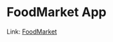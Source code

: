 <h1>FoodMarket App</h1>
<p>Link: <a href="https://dima-webdev.github.io/foodmarket/">FoodMarket</a> </p>
